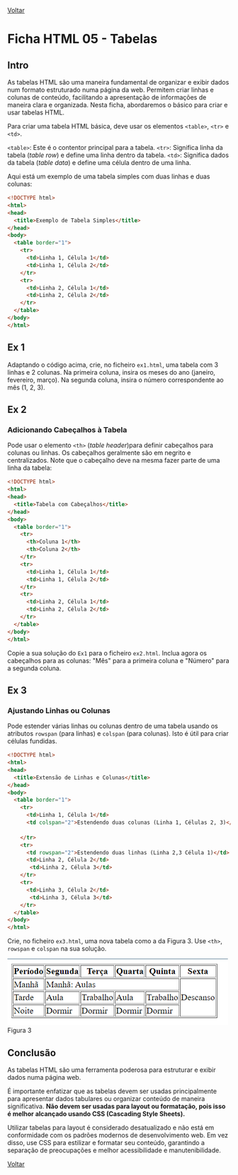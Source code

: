 [Voltar](/.tutorial/1.begin.md)
# Ficha HTML 05 - Tabelas

## Intro  
As tabelas HTML são uma maneira fundamental de organizar e exibir dados num formato estruturado numa página da web. Permitem criar linhas e colunas de conteúdo, facilitando a apresentação de informações de maneira clara e organizada. Nesta ficha, abordaremos o básico para criar e usar tabelas HTML.

Para criar uma tabela HTML básica, deve usar os elementos `<table>`, `<tr>` e `<td>`.

`<table>`: Este é o contentor principal para a tabela.
`<tr>`: Significa linha da tabela (_table row_) e define uma linha dentro da tabela.
`<td>`: Significa dados da tabela (_table data_) e define uma célula dentro de uma linha.

Aqui está um exemplo de uma tabela simples com duas linhas e duas colunas:

```html
<!DOCTYPE html>
<html>
<head>
  <title>Exemplo de Tabela Simples</title>
</head>
<body>
  <table border="1">
    <tr>
      <td>Linha 1, Célula 1</td>
      <td>Linha 1, Célula 2</td>
    </tr>
    <tr>
      <td>Linha 2, Célula 1</td>
      <td>Linha 2, Célula 2</td>
    </tr>
  </table>
</body>
</html>
```

## Ex 1
Adaptando o código acima, crie, no ficheiro `ex1.html`, uma tabela com 3 linhas e 2 colunas. Na primeira coluna, insira os meses do ano (janeiro, fevereiro, março). Na segunda coluna, insira o número correspondente ao mês (1, 2, 3).


## Ex 2

### Adicionando Cabeçalhos à Tabela
Pode usar o elemento `<th>` (_table header_)para definir cabeçalhos para colunas ou linhas. Os cabeçalhos geralmente são em negrito e centralizados. Note que o cabeçalho deve na mesma fazer parte de uma linha da tabela:

```html
<!DOCTYPE html>
<html>
<head>
  <title>Tabela com Cabeçalhos</title>
</head>
<body>
  <table border="1">
    <tr>
      <th>Coluna 1</th>
      <th>Coluna 2</th>
    </tr>
    <tr>
      <td>Linha 1, Célula 1</td>
      <td>Linha 1, Célula 2</td>
    </tr>
    <tr>
      <td>Linha 2, Célula 1</td>
      <td>Linha 2, Célula 2</td>
    </tr>
  </table>
</body>
</html>
```

Copie a sua solução do `Ex1` para o ficheiro `ex2.html`. Inclua agora os cabeçalhos para as colunas: "Mês" para a primeira coluna e "Número" para a segunda coluna.

## Ex 3
### Ajustando Linhas ou Colunas
Pode estender várias linhas ou colunas dentro de uma tabela usando os atributos `rowspan` (para linhas) e `colspan` (para colunas). Isto é útil para criar células fundidas.

```html
<!DOCTYPE html>
<html>
<head>
  <title>Extensão de Linhas e Colunas</title>
</head>
<body>
  <table border="1">
    <tr>
      <td>Linha 1, Célula 1</td>
      <td colspan="2">Estendendo duas colunas (Linha 1, Células 2, 3)</td>
     
    </tr>
    <tr>
      <td rowspan="2">Estendendo duas linhas (Linha 2,3 Célula 1)</td>
      <td>Linha 2, Célula 2</td>
       <td>Linha 2, Célula 3</td>
    </tr>
    <tr>
      <td>Linha 3, Célula 2</td>
       <td>Linha 3, Célula 3</td>
    </tr>
  </table>
</body>
</html>
```

Crie, no ficheiro `ex3.html`, uma nova tabela como a da Figura 3. Use `<th>`, `rowspan` e `colspan` na sua solução.

![](assets/ex3.png)
Figura 3


## Conclusão
As tabelas HTML são uma ferramenta poderosa para estruturar e exibir dados numa página web. 

É importante enfatizar que as tabelas devem ser usadas principalmente para apresentar dados tabulares ou organizar conteúdo de maneira significativa. **Não devem ser usadas para layout ou formatação, pois isso é melhor alcançado usando CSS (Cascading Style Sheets).** 

Utilizar tabelas para layout é considerado desatualizado e não está em conformidade com os padrões modernos de desenvolvimento web. Em vez disso, use CSS para estilizar e formatar seu conteúdo, garantindo a separação de preocupações e melhor acessibilidade e manutenibilidade.

[Voltar](/.tutorial/1.begin.md)
